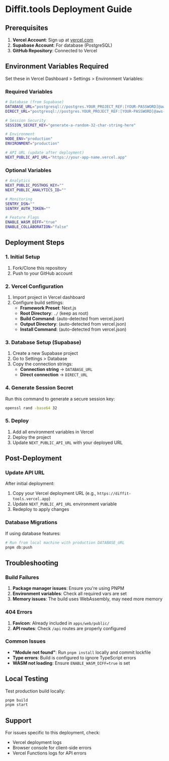 # Diffit.tools Deployment Guide

## Prerequisites

1. **Vercel Account**: Sign up at [vercel.com](https://vercel.com)
2. **Supabase Account**: For database (PostgreSQL)
3. **GitHub Repository**: Connected to Vercel

## Environment Variables Required

Set these in Vercel Dashboard > Settings > Environment Variables:

### Required Variables

```bash
# Database (from Supabase)
DATABASE_URL="postgresql://postgres.YOUR_PROJECT_REF:[YOUR-PASSWORD]@aws-0-us-east-1.pooler.supabase.com:6543/postgres?pgbouncer=true"
DIRECT_URL="postgresql://postgres.YOUR_PROJECT_REF:[YOUR-PASSWORD]@aws-0-us-east-1.pooler.supabase.com:5432/postgres"

# Session Security
SESSION_SECRET_KEY="generate-a-random-32-char-string-here"

# Environment
NODE_ENV="production"
ENVIRONMENT="production"

# API URL (update after deployment)
NEXT_PUBLIC_API_URL="https://your-app-name.vercel.app"
```

### Optional Variables

```bash
# Analytics
NEXT_PUBLIC_POSTHOG_KEY=""
NEXT_PUBLIC_ANALYTICS_ID=""

# Monitoring
SENTRY_DSN=""
SENTRY_AUTH_TOKEN=""

# Feature Flags
ENABLE_WASM_DIFF="true"
ENABLE_COLLABORATION="false"
```

## Deployment Steps

### 1. Initial Setup

1. Fork/Clone this repository
2. Push to your GitHub account

### 2. Vercel Configuration

1. Import project in Vercel dashboard
2. Configure build settings:
   - **Framework Preset**: Next.js
   - **Root Directory**: `./` (keep as root)
   - **Build Command**: (auto-detected from vercel.json)
   - **Output Directory**: (auto-detected from vercel.json)
   - **Install Command**: (auto-detected from vercel.json)

### 3. Database Setup (Supabase)

1. Create a new Supabase project
2. Go to Settings > Database
3. Copy the connection strings:
   - **Connection string** → `DATABASE_URL`
   - **Direct connection** → `DIRECT_URL`

### 4. Generate Session Secret

Run this command to generate a secure session key:
```bash
openssl rand -base64 32
```

### 5. Deploy

1. Add all environment variables in Vercel
2. Deploy the project
3. Update `NEXT_PUBLIC_API_URL` with your deployed URL

## Post-Deployment

### Update API URL

After initial deployment:
1. Copy your Vercel deployment URL (e.g., `https://diffit-tools.vercel.app`)
2. Update `NEXT_PUBLIC_API_URL` environment variable
3. Redeploy to apply changes

### Database Migrations

If using database features:
```bash
# Run from local machine with production DATABASE_URL
pnpm db:push
```

## Troubleshooting

### Build Failures

1. **Package manager issues**: Ensure you're using PNPM
2. **Environment variables**: Check all required vars are set
3. **Memory issues**: The build uses WebAssembly, may need more memory

### 404 Errors

1. **Favicon**: Already included in `apps/web/public/`
2. **API routes**: Check `/api` routes are properly configured

### Common Issues

- **"Module not found"**: Run `pnpm install` locally and commit lockfile
- **Type errors**: Build is configured to ignore TypeScript errors
- **WASM not loading**: Ensure `ENABLE_WASM_DIFF=true` is set

## Local Testing

Test production build locally:
```bash
pnpm build
pnpm start
```

## Support

For issues specific to this deployment, check:
- Vercel deployment logs
- Browser console for client-side errors
- Vercel Functions logs for API errors
